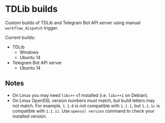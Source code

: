 # TDLib builds

Custom builds of TDLib and Telegram Bot API server using manual `workflow_dispatch` trigger.

Current builds:

* TDLib
  * Windows
  * Ubuntu 14
* Telegram Bot API server
  * Ubuntu 14

## Notes

* On Linux you may need `libc++` v1 installed (i.e. `libc++1` on Debian).
* On Linux OpenSSL version numbers must match, but build letters may not match. For example, `1.1.0` is not compatible with `1.1.1`, but `1.1.1c` is compatible with `1.1.1i`. Use `openssl version` command to check your installed version.
